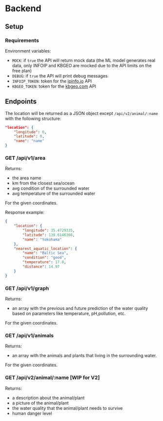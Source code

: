 # Backend

## Setup

### Requirements

Environment variables:

- `MOCK`: if `true` the API will return mock data (the ML model generates real data, only INFOIP and KBGEO are mocked due to the API limits on the free plan)
- `DEBUG`: if `true` the API will print debug messages
- `INFOIP_TOKEN`: token for the [ipinfo.io](https://ipinfo.io/) API
- `KBGEO_TOKEN`: token for the [kbgeo.com](https://www.kbgeo.com/) API

## Endpoints

The location will be returned as a JSON object except `/api/v2/animal/:name` with the following structure:

```json
"location": {
    "longitude": 0,
    "latitude": 0,
    "name": "name"
}
```

### GET /api/v1/area

Returns:
- the area name
- km from the closest sea/ocean
- avg condition of the surrounded water
- avg temperature of the surrounded water

For the given coordinates.

Response example:

```json
{
    "location": {
        "longitude": 35.4729335,
        "latitude": 139.6146366,
        "name": "Yokohama"
    },
    "nearest_aquatic_location": {
        "name": "Baltic Sea",
        "condition": "good",
        "temperature": 17.8,
        "distance": 14.97
    }
}
```

### GET /api/v1/graph

Returns:
- an array with the previous and future prediction of the water quality based on parameters like temperature, pH,pollution, etc.

For the given coordinates.

### GET /api/v1/animals

Returns:
- an array with the animals and plants that living in the surrounding water.

For the given coordinates.

### GET /api/v2/animal/:name [WIP for V2]

Returns:
- a description about the animal/plant
- a picture of the animal/plant
- the water quality that the animal/plant needs to survive
- human danger level